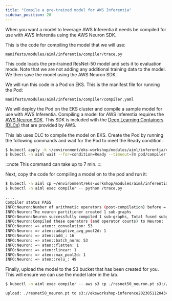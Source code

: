 ```yaml
---
title: "Compile a pre-trained model for AWS Inferentia"
sidebar_position: 20
---
```


When you want a model to leverage AWS Inferentia it needs be compiled for use with AWS Inferentia using the AWS Neuron SDK.

This is the code for compiling the model that we will use:

```file
manifests/modules/aiml/inferentia/compiler/trace.py
```

This code loads the pre-trained ResNet-50 model and sets it to evaluation mode. Note that we are not adding any additional training data to the model. We then save the model using the AWS Neuron SDK.

We will run this code in a Pod on EKS. This is the manifest file for running the Pod:

```file
manifests/modules/aiml/inferentia/compiler/compiler.yaml
```

We will deploy the Pod on the EKS cluster and compile a sample model for use with AWS Inferentia. Compiling a model for AWS Inferentia requires the [AWS Neuron SDK](https://aws.amazon.com/machine-learning/neuron/). This SDK is included with the [Deep Learning Containers (DLCs)](https://github.com/aws/deep-learning-containers/blob/v8.12-tf-1.15.5-tr-gpu-py37/available_images.md#neuron-inference-containers) that are provided by AWS.

This lab uses DLC to compile the model on EKS. Create the Pod by running the following commands and wait for the Pod to meet the Ready condition.

```bash timeout=600
$ kubectl apply -k ~/environment/eks-workshop/modules/aiml/inferentia/compiler/
$ kubectl -n aiml wait --for=condition=Ready --timeout=7m pod/compiler
```

:::note
This command can take up to 7 min.
:::

Next, copy the code for compiling a model on to the pod and run it:

```bash timeout=240
$ kubectl -n aiml cp ~/environment/eks-workshop/modules/aiml/inferentia/compiler/trace.py compiler:/
$ kubectl -n aiml exec compiler -- python /trace.py

....
Compiler status PASS
INFO:Neuron:Number of arithmetic operators (post-compilation) before = 175, compiled = 175, percent compiled = 100.0%
INFO:Neuron:The neuron partitioner created 1 sub-graphs
INFO:Neuron:Neuron successfully compiled 1 sub-graphs, Total fused subgraphs = 1, Percent of model sub-graphs successfully compiled = 100.0%
INFO:Neuron:Compiled these operators (and operator counts) to Neuron:
INFO:Neuron: => aten::_convolution: 53
INFO:Neuron: => aten::adaptive_avg_pool2d: 1
INFO:Neuron: => aten::add_: 16
INFO:Neuron: => aten::batch_norm: 53
INFO:Neuron: => aten::flatten: 1
INFO:Neuron: => aten::linear: 1
INFO:Neuron: => aten::max_pool2d: 1
INFO:Neuron: => aten::relu_: 49

```

Finally, upload the model to the S3 bucket that has been created for you. This will ensure we can use the model later in the lab.

```bash
$ kubectl -n aiml exec compiler -- aws s3 cp ./resnet50_neuron.pt s3://$AIML_NEURON_BUCKET_NAME/

upload: ./resnet50_neuron.pt to s3://eksworkshop-inference20230511204343601500000001/resnet50_neuron.pt
```
